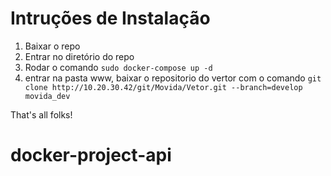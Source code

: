 # Intruções de Instalação

1. Baixar o repo
2. Entrar no diretório do repo
4. Rodar o comando `sudo docker-compose up -d`
5. entrar na pasta www, baixar o repositorio do vertor com o comando
	`git clone http://10.20.30.42/git/Movida/Vetor.git --branch=develop movida_dev`

That's all folks!
# docker-project-api
